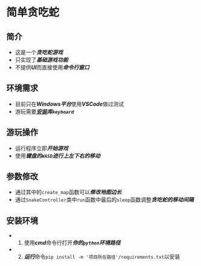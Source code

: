 # 简单贪吃蛇


## 简介
  * 这是一个***贪吃蛇游戏***
  * 只实现了***基础游戏功能***
  * 不提供***UI***而直接使用***命令行窗口***

## 环境需求
  * 目前只在***Windows平台***使用***VSCode***做过测试
  * 游玩需要[***安装***](#安装环境)***库`keyboard`***

## 游玩操作
  * 运行程序立即***开始游戏***
  * 使用***键盘的`WASD`***进行***上左下右的移动***

## 参数修改
  * 通过其中的`create_map`函数可以***修改地图边长***
  * 通过`SnakeController`类中`run`函数中最后的`sleep`函数调整***贪吃蛇的移动间隔***

## 安装环境
  * 1. 使用***cmd***命令行打开***你的`python`环境路径***
  * 2. ***运行***命令`pip install -m '项目所在路径'/requirements.txt`以安装

